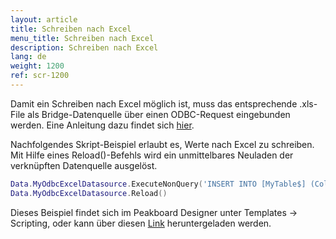 ```yaml
---
layout: article
title: Schreiben nach Excel
menu_title: Schreiben nach Excel
description: Schreiben nach Excel
lang: de
weight: 1200
ref: scr-1200
---
```


Damit ein Schreiben nach Excel möglich ist, muss das entsprechende .xls-File als Bridge-Datenquelle über einen ODBC-Request eingebunden werden. Eine Anleitung dazu findet sich [hier](/data_sources/31-de-ODBC-Excel.html).

Nachfolgendes Skript-Beispiel erlaubt es, Werte nach Excel zu schreiben. Mit Hilfe eines Reload()-Befehls wird ein unmittelbares Neuladen der verknüpften Datenquelle ausgelöst.

```lua
Data.MyOdbcExcelDatasource.ExecuteNonQuery('INSERT INTO [MyTable$] (Col1, [Col 2], [Col 3]) VALUES (15, 25, 35)')
Data.MyOdbcExcelDatasource.Reload()
```
Dieses Beispiel findet sich im Peakboard Designer unter Templates -> Scripting, oder kann über diesen [Link](https://github.com/Peakboard/CoolStuff/raw/master/Scripts/WritetoExcel/WritetoExcel.pbmx) heruntergeladen werden.